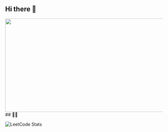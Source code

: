 ## Hi there 👋
<div align="center">
  <img src="https://media1.tenor.com/m/SVtxCspMV9MAAAAd/omar-sy-omar-sy-bye.gif" width="600" height="300"/>
</div>
## 👨‍🎓

![LeetCode Stats](https://leetcard.jacoblin.cool/AJICASH?theme=dark&font=Julee)

<!--
**AJICASH/AJICASH** is a ✨ _special_ ✨ repository because its `README.md` (this file) appears on your GitHub profile.

Here are some ideas to get you started:

- 🔭 I’m currently working on ...
- 🌱 I’m currently learning ...
- 👯 I’m looking to collaborate on ...
- 🤔 I’m looking for help with ...
- 💬 Ask me about ...
- 📫 How to reach me: ...
- 😄 Pronouns: ...
- ⚡ Fun fact: ...
-->
